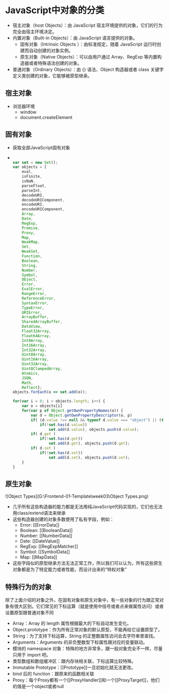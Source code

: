 # JavaScript中对象的分类

- 宿主对象（host Objects）：由 JavaScript 宿主环境提供的对象，它们的行为完全由宿主环境决定。
- 内置对象（Built-in Objects）：由 JavaScript 语言提供的对象。
  - 固有对象（Intrinsic Objects ）：由标准规定，随着 JavaScript 运行时创建而自动创建的对象实例。
  - 原生对象（Native Objects）：可以由用户通过 Array、RegExp 等内置构造器或者特殊语法创建的对象。
- 普通对象（Ordinary Objects）：由 {} 语法、Object 构造器或者 class 关键字定义类创建的对象，它能够被原型继承。

## 宿主对象

- 浏览器环境
  - window
  - document.createElement

## 固有对象

- 获取全部JavaScript固有对象

- ```javascript
  
  var set = new Set();
  var objects = [
      eval,
      isFinite,
      isNaN,
      parseFloat,
      parseInt,
      decodeURI,
      decodeURIComponent,
      encodeURI,
      encodeURIComponent,
      Array,
      Date,
      RegExp,
      Promise,
      Proxy,
      Map,
      WeakMap,
      Set,
      WeakSet,
      Function,
      Boolean,
      String,
      Number,
      Symbol,
      Object,
      Error,
      EvalError,
      RangeError,
      ReferenceError,
      SyntaxError,
      TypeError,
      URIError,
      ArrayBuffer,
      SharedArrayBuffer,
      DataView,
      Float32Array,
      Float64Array,
      Int8Array,
      Int16Array,
      Int32Array,
      Uint8Array,
      Uint16Array,
      Uint32Array,
      Uint8ClampedArray,
      Atomics,
      JSON,
      Math,
      Reflect];
  objects.forEach(o => set.add(o));
  
  for(var i = 0; i < objects.length; i++) {
      var o = objects[i]
      for(var p of Object.getOwnPropertyNames(o)) {
          var d = Object.getOwnPropertyDescriptor(o, p)
          if( (d.value !== null && typeof d.value === "object") || (typeof d.value === "function"))
              if(!set.has(d.value))
                  set.add(d.value), objects.push(d.value);
          if( d.get )
              if(!set.has(d.get))
                  set.add(d.get), objects.push(d.get);
          if( d.set )
              if(!set.has(d.set))
                  set.add(d.set), objects.push(d.set);
      }
  }
  ```

  

## 原生对象

![Object Types](G:\Frontend-01-Template\week03\Object Types.png)

- 几乎所有这些构造器的能力都是无法用纯JavaScript代码实现的，它们也无法用class/extend语法来继承
- 这些构造器创建的对象多数使用了私有字段，例如：
  - Error: [[ErrorData]]
  - Boolean: [[BooleanData]]
  - Number: [[NumberData]]
  - Date: [[DateValue]]
  - RegExp: [[RegExpMatcher]]
  - Symbol: [[SymbolData]]
  - Map: [[MapData]]
- 这些字段似的原型继承方法无法正常工作，所以我们可以认为，所有这些原生对象都是为了特定能力或者性能，而设计出来的“特权对象”

## 特殊行为的对象

除了上面介绍的对象之外，在固有对象和原生对象中，有一些对象的行为跟正常对象有很大区别。它们常见的下标运算（就是使用中括号或者点来做属性访问）或者设置原型跟普通对象不同

- Array：Array 的 length 属性根据最大的下标自动发生变化。
- Object.prototype：作为所有正常对象的默认原型，不能再给它设置原型了。
- String：为了支持下标运算，String 的正整数属性访问会去字符串里查找。
- Arguments：Arguments 的非负整数型下标属性跟对应的变量联动。
- 模块的 namespace 对象：特殊的地方非常多，跟一般对象完全不一样，尽量只用于 import 吧。
- 类型数组和数组缓冲区：跟内存块相关联，下标运算比较特殊。
- Immutable Prototype：[[Prototype]]一旦初始化就无法更改。
- bind 后的 function：跟原来的函数相关联
- Proxy：每个Proxy都有一个[[ProxyHandler]]和一个[[ProxyTarget]]，他们的值是一个object或者null

